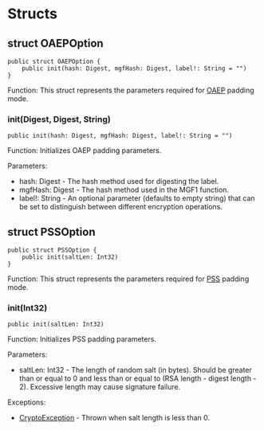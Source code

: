 # Structs

## struct OAEPOption

```cangjie
public struct OAEPOption {
    public init(hash: Digest, mgfHash: Digest, label!: String = "")
}
```

Function: This struct represents the parameters required for [OAEP](./keys_package_enums.md#enum-padoption) padding mode.

### init(Digest, Digest, String)

```cangjie
public init(hash: Digest, mgfHash: Digest, label!: String = "")
```

Function: Initializes OAEP padding parameters.

Parameters:

- hash: Digest - The hash method used for digesting the label.
- mgfHash: Digest - The hash method used in the MGF1 function.
- label!: String - An optional parameter (defaults to empty string) that can be set to distinguish between different encryption operations.

## struct PSSOption

```cangjie
public struct PSSOption {
    public init(saltLen: Int32)
}
```

Function: This struct represents the parameters required for [PSS](./keys_package_enums.md#enum-padoption) padding mode.

### init(Int32)

```cangjie(Int32)
public init(saltLen: Int32)
```

Function: Initializes PSS padding parameters.

Parameters:

- saltLen: Int32 - The length of random salt (in bytes). Should be greater than or equal to 0 and less than or equal to (RSA length - digest length - 2). Excessive length may cause signature failure.

Exceptions:

- [CryptoException](../../digest/digest_package_api/digest_package_exceptions.md#class-cryptoexception) - Thrown when salt length is less than 0.